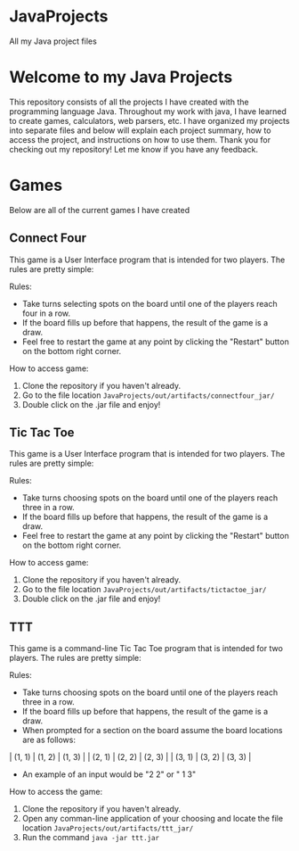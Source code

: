 # JavaProjects
All my Java project files

# Welcome to my Java Projects
This repository consists of all the projects I have created with the programming language Java. Throughout my work with java, I have learned to create games, calculators, web parsers, etc. I have organized my projects into separate files and below will explain each project summary, how to access the project, and instructions on how to use them. Thank you for checking out my repository! Let me know if you have any feedback.

# Games
Below are all of the current games I have created

## Connect Four
This game is a User Interface program that is intended for two players. The rules are pretty simple:

Rules:
* Take turns selecting spots on the board until one of the players reach four in a row.
* If the board fills up before that happens, the result of the game is a draw.
* Feel free to restart the game at any point by clicking the "Restart" button on the bottom right corner.

How to access game:
1. Clone the repository if you haven't already.
2. Go to the file location `JavaProjects/out/artifacts/connectfour_jar/`
3. Double click on the .jar file and enjoy!

## Tic Tac Toe
This game is a User Interface program that is intended for two players. The rules are pretty simple:

Rules:
* Take turns choosing spots on the board until one of the players reach three in a row.
* If the board fills up before that happens, the result of the game is a draw.
* Feel free to restart the game at any point by clicking the "Restart" button on the bottom right corner.

How to access game:
1. Clone the repository if you haven't already.
2. Go to the file location `JavaProjects/out/artifacts/tictactoe_jar/`
3. Double click on the .jar file and enjoy!

## TTT
This game is a command-line Tic Tac Toe program that is intended for two players. The rules are pretty simple:

Rules:
* Take turns choosing spots on the board until one of the players reach three in a row.
* If the board fills up before that happens, the result of the game is a draw.
* When prompted for a section on the board assume the board locations are as follows:

| (1, 1) | (1, 2) | (1, 3) | 
| (2, 1) | (2, 2) | (2, 3) | 
| (3, 1) | (3, 2) | (3, 3) | 

* An example of an input would be "2 2" or " 1 3"

How to access the game:
1. Clone the repository if you haven't already.
2. Open any comman-line application of your choosing and locate the file location `JavaProjects/out/artifacts/ttt_jar/`
3. Run the command `java -jar ttt.jar`

